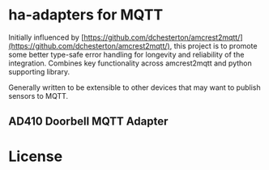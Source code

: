 # ha-adapters for MQTT

Initially influenced by [https://github.com/dchesterton/amcrest2mqtt/](https://github.com/dchesterton/amcrest2mqtt/), this project is to promote some
better type-safe error handling for longevity and reliability of the integration.  Combines key functionality across amcrest2mqtt and python
supporting library.

Generally written to be extensible to other devices that may want to publish sensors to MQTT.

## AD410 Doorbell MQTT Adapter

# License
